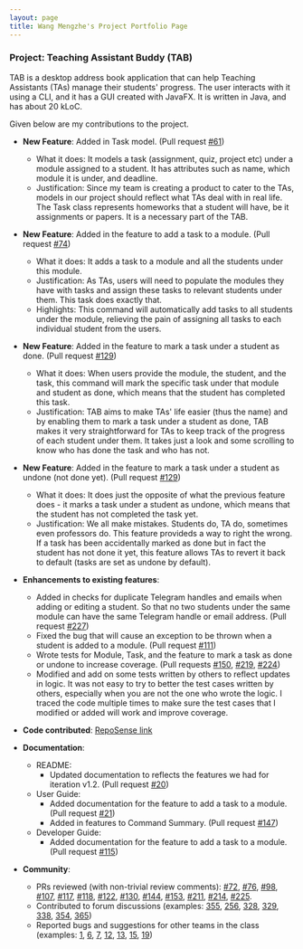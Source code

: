 ```yaml
---
layout: page
title: Wang Mengzhe's Project Portfolio Page
---
```


### Project: Teaching Assistant Buddy (TAB)

TAB is a desktop address book application that can help Teaching Assistants (TAs) manage their students'
progress.
The user interacts with it using a CLI, and it has a GUI created with JavaFX.
It is written in Java, and has about 20 kLoC.

Given below are my contributions to the project.

* **New Feature**: Added in Task model. (Pull request [#61](https://github.com/AY2122S1-CS2103-F09-1/tp/pull/61))
    * What it does: It models a task (assignment, quiz, project etc) under a module assigned to a student. It has 
      attributes such as name, which module it is under, and deadline.
    * Justification: Since my team is creating a product to cater to the TAs, models in our project should reflect 
      what TAs deal with in real life. The Task class represents homeworks that a student will have, be it 
      assignments or papers. It is a necessary part of the TAB.


* **New Feature**: Added in the feature to add a task to a module. (Pull request [#74](https://github.com/AY2122S1-CS2103-F09-1/tp/pull/74))
    * What it does: It adds a task to a module and all the students under this module.
    * Justification: As TAs, users will need to populate the modules they have with tasks and assign these tasks to 
      relevant students under them. This task does exactly that.
    * Highlights: This command will automatically add tasks to all students under the module, relieving the pain of 
      assigning all tasks to each individual student from the users.


* **New Feature**: Added in the feature to mark a task under a student as done. (Pull request [#129](https://github.com/AY2122S1-CS2103-F09-1/tp/pull/129))
    * What it does: When users provide the module, the student, and the task, this command will mark the specific 
      task under that module and student as done, which means that the student has completed this task.
    * Justification: TAB aims to make TAs' life easier (thus the name) and by enabling them to mark a task under a 
      student as done, TAB makes it very straightforward for TAs to keep track of the progress of each student under 
      them. It takes just a look and some scrolling to know who has done the task and who has not.


* **New Feature**: Added in the feature to mark a task under a student as undone (not done yet). (Pull request [#129](https://github.com/AY2122S1-CS2103-F09-1/tp/pull/129))
    * What it does: It does just the opposite of what the previous feature does - it marks a task under a student as 
      undone, which means that the student has not completed the task yet.
    * Justification: We all make mistakes. Students do, TA do, sometimes even professors do. This feature provideds 
      a way to right the wrong. If a task has been accidentally marked as done but in fact the student has not done 
      it yet, this feature allows TAs to revert it back to default (tasks are set as undone by default).


* **Enhancements to existing features**:
    * Added in checks for duplicate Telegram handles and emails when adding or editing a student. So that no two 
      students under the same module can have the same Telegram handle or email address. (Pull request [#227](https://github.com/AY2122S1-CS2103-F09-1/tp/pull/227))
    * Fixed the bug that will cause an exception to be thrown when a student is added to a module. (Pull request [#111](https://github.com/AY2122S1-CS2103-F09-1/tp/pull/111))
    * Wrote tests for Module, Task, and the feature to mark a task as done or undone to increase coverage.
      (Pull requests [#150](https://github.com/AY2122S1-CS2103-F09-1/tp/pull/150), [#219](https://github.com/AY2122S1-CS2103-F09-1/tp/pull/219), [#224](https://github.com/AY2122S1-CS2103-F09-1/tp/pull/224))
    * Modified and add on some tests written by others to reflect updates in logic. It was not easy to try to better 
      the test cases written by others, especially when you are not the one who wrote the logic. I traced the code multiple 
      times to make sure the test cases that I modified or added will work and improve coverage.


* **Code contributed**: [RepoSense link](https://nus-cs2103-ay2122s1.github.io/tp-dashboard/#breakdown=true&search=charliemoweng)


* **Documentation**:
    * README:
        * Updated documentation to reflects the features we had for iteration v1.2. (Pull request [#20](https://github.com/AY2122S1-CS2103-F09-1/tp/pull/20)) 
    * User Guide:
        * Added documentation for the feature to add a task to a module. (Pull request [#21](https://github.com/AY2122S1-CS2103-F09-1/tp/pull/21))
        * Added in features to Command Summary. (Pull request [#147](https://github.com/AY2122S1-CS2103-F09-1/tp/pull/147))
    * Developer Guide:
        * Added documentation for the feature to add a task to a module. (Pull request [#115](https://github.com/AY2122S1-CS2103-F09-1/tp/pull/115))


* **Community**:
    * PRs reviewed (with non-trivial review comments): [\#72](https://github.com/AY2122S1-CS2103-F09-1/tp/pull/72), 
      [\#76](https://github.com/AY2122S1-CS2103-F09-1/tp/pull/76), [\#98](https://github.com/AY2122S1-CS2103-F09-1/tp/pull/98), 
      [\#107](https://github.com/AY2122S1-CS2103-F09-1/tp/pull/107), [\#117](https://github.com/AY2122S1-CS2103-F09-1/tp/pull/117), 
      [\#118](https://github.com/AY2122S1-CS2103-F09-1/tp/pull/118), [\#122](https://github.com/AY2122S1-CS2103-F09-1/tp/pull/122),
      [\#130](https://github.com/AY2122S1-CS2103-F09-1/tp/pull/130), [\#144](https://github.com/AY2122S1-CS2103-F09-1/tp/pull/144),
      [\#153](https://github.com/AY2122S1-CS2103-F09-1/tp/pull/153), [\#211](https://github.com/AY2122S1-CS2103-F09-1/tp/pull/211),
      [\#214](https://github.com/AY2122S1-CS2103-F09-1/tp/pull/214), [\#225](https://github.com/AY2122S1-CS2103-F09-1/tp/pull/225).
    * Contributed to forum discussions (examples: [355](https://github.com/nus-cs2103-AY2122S1/forum/issues/355), 
      [256](https://github.com/nus-cs2103-AY2122S1/forum/issues/256#issuecomment-922282844), 
      [328](https://github.com/nus-cs2103-AY2122S1/forum/issues/328), [329](https://github.com/nus-cs2103-AY2122S1/forum/issues/329),
      [338](https://github.com/nus-cs2103-AY2122S1/forum/issues/338#issuecomment-953733592), [354](https://github.com/nus-cs2103-AY2122S1/forum/issues/354#issuecomment-954456108),
      [365](https://github.com/nus-cs2103-AY2122S1/forum/issues/365#issuecomment-957590632))
    * Reported bugs and suggestions for other teams in the class (examples: [1](https://github.com/charliemoweng/ped/issues/1), 
      [6](https://github.com/charliemoweng/ped/issues/6), [7](https://github.com/charliemoweng/ped/issues/7),
      [12](https://github.com/charliemoweng/ped/issues/12), [13](https://github.com/charliemoweng/ped/issues/13),
      [15](https://github.com/charliemoweng/ped/issues/15), [19](https://github.com/charliemoweng/ped/issues/19))
